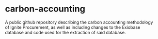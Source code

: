 # carbon-accounting
A public github repository describing the carbon accounting methodology of Ignite Procurement, as well as including changes to the Exiobase database and code used for the extraction of said database.
